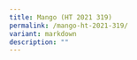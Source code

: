 ```yaml
---
title: Mango (HT 2021 319)
permalink: /mango-ht-2021-319/
variant: markdown
description: ""
---
```

